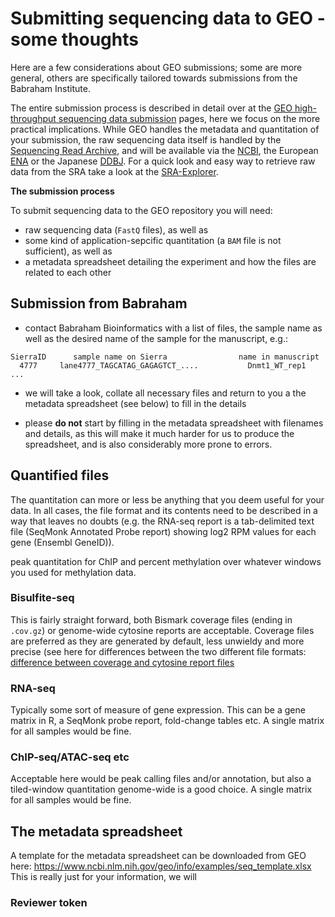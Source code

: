 # Submitting sequencing data to GEO - some thoughts

Here are a few considerations about GEO submissions; some are more general, others are specifically tailored towards submissions from the Babraham Institute.

The entire submission process is described in detail over at the [GEO high-throughput sequencing data submission](https://www.ncbi.nlm.nih.gov/geo/info/seq.html) pages, here we focus on the more practical implications. While GEO handles the metadata and quantitation of your submission, the raw sequencing data itself is handled by the [Sequencing Read Archive](https://www.ncbi.nlm.nih.gov/sra), and will be available via the [NCBI](https://trace.ncbi.nlm.nih.gov/Traces/sra/sra.cgi?), the European [ENA](https://www.ebi.ac.uk/ena/browser/home) or the Japanese [DDBJ](https://www.ddbj.nig.ac.jp/dra/index-e.html). For a quick look and easy way to retrieve raw data from the SRA take a look at the [SRA-Explorer](https://sra-explorer.info/).

**The submission process**

To submit sequencing data to the GEO repository you will need:
 - raw sequencing data (`FastQ` files), as well as 
 - some kind of application-sepcific quantitation (a `BAM` file is not sufficient), as well as
 - a metadata spreadsheet detailing the experiment and how the files are related to each other
 

## Submission from Babraham

- contact Babraham Bioinformatics with a list of files, the sample name as well as the desired name of the sample for the manuscript, e.g.:

```
SierraID      sample name on Sierra                name in manuscript
  4777     lane4777_TAGCATAG_GAGAGTCT_....           Dnmt1_WT_rep1
...
```

- we will take a look, collate all necessary files and return to you a the metadata spreadsheet (see below) to fill in the details

- please **do not** start by filling in the metadata spreadsheet with filenames and details, as this will make it much harder for us to produce the spreadsheet, and is also considerably more prone to errors.


## Quantified files

The quantitation can more or less be anything that you deem useful for your data. In all cases, the file format and its contents need to be described in a way that leaves no doubts (e.g. the RNA-seq report is a tab-delimited text file (SeqMonk Annotated Probe report) showing log2 RPM values for each gene (Ensembl GeneID)).

peak quantitation for ChIP and percent methylation over whatever windows you used for methylation data.

### Bisulfite-seq 

This is fairly straight forward, both Bismark coverage files (ending in `.cov.gz`) or genome-wide cytosine reports are acceptable. Coverage files are preferred as they are generated by default, less unwieldy and more precise (see here for differences between the two different file formats: [difference between coverage and cytosine report files](https://github.com/FelixKrueger/Bismark/blob/master/Docs/FAQ.md#context-changediscrepancy-between-bismark-coverage-and-genome-wide-cytosine-reports)

### RNA-seq

Typically some sort of measure of gene expression. This can be a gene matrix in R, a SeqMonk probe report, fold-change tables etc. A single matrix for all samples would be fine.

### ChIP-seq/ATAC-seq etc

Acceptable here would be peak calling files and/or annotation, but also a tiled-window quantitation genome-wide is a good choice. A single matrix for all samples would be fine.

## The metadata spreadsheet

A template for the metadata spreadsheet can be downloaded from GEO here: https://www.ncbi.nlm.nih.gov/geo/info/examples/seq_template.xlsx
This is really just for your information, we will 




### Reviewer token



